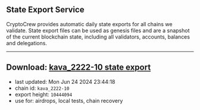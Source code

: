 ## State Export Service
CryptoCrew provides automatic daily state exports for all chains we validate. State export files can be used as genesis files and are a snapshot of the current blockchain state, including all validators, accounts, balances and delegations.

---
**Download: [kava_2222-10 state export](https://dl-eu2.ccvalidators.com/SERVICE/kava/kava_2222-10_export_10444094.json)**
---

- last updated: Mon Jun 24 2024 23:44:18
- chain id: `kava_2222-10`
- export height: `10444094`
- use for: airdrops, local tests, chain recovery
